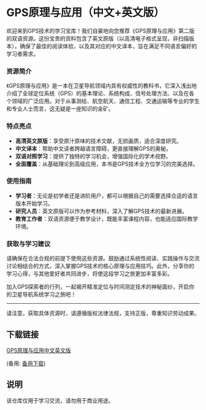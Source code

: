 # GPS原理与应用（中文+英文版）

欢迎来到GPS技术的学习宝库！我们自豪地向您推荐《GPS原理与应用》第二版的双语资源。这份宝贵的资料包含了英文原版（以高清电子格式呈现，非扫描版本），确保了最佳的阅读体验，以及其对应的中文译本，旨在满足不同语言偏好的学习者需求。

### 资源简介

《GPS原理与应用》是一本在卫星导航领域内具有权威性的教科书，它深入浅出地介绍了全球定位系统（GPS）的基本理论、系统构成、信号处理方法、以及在各个领域的广泛应用。对于从事测绘、航空航天、通信工程、交通运输等专业的学生和专业人士而言，这无疑是一座知识的金矿。

### 特点亮点

- **高清英文原版**：享受原汁原味的技术文献，无损画质，适合深度研究。
- **中文译本**：帮助中文读者跨越语言障碍，更直接理解GPS的奥秘。
- **双语对照学习**：提供了独特的学习机会，增强国际化的学术视野。
- **全面覆盖**：从基础理论到高级应用，本书是GPS技术全方位学习的完美选择。

### 使用指南

- **学习者**：无论是初学者还是进阶用户，都可以根据自己的需要选择合适的语言版本开始学习。
- **研究人员**：英文原版可以作为参考材料，深入了解GPS技术的最新进展。
- **教育工作者**：双语资源便于教学设计，既能丰富课程内容，也能适应国际教学环境。

### 获取与学习建议

请确保在合法合规的前提下使用这些资源。鼓励通过系统性阅读、实践操作与交流讨论相结合的方式，深入掌握GPS技术的核心原理与应用技巧。此外，分享你的学习心得，与其他爱好者共同进步，将使这段学习之旅更加丰富多彩。

加入GPS探索者的行列，一起揭开精准定位与时间测定技术的神秘面纱，开启你的卫星导航系统学习之旅吧！

---

请注意，获取具体资源时，请遵循版权法律法规，支持正版，尊重知识劳动成果。

## 下载链接
[GPS原理与应用中文英文版](https://pan.quark.cn/s/573fd6d35ee8) 

(备用: [备用下载](https://pan.baidu.com/s/1at2KUFG7q7O-zeqT8Z291Q?pwd=1234))

## 说明

该仓库仅用于学习交流，请勿用于商业用途。
